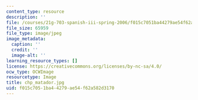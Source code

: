 ```yaml
---
content_type: resource
description: ''
file: /courses/21g-703-spanish-iii-spring-2006/f015c7051ba44279ae54f62a582d3170_chp_matador.jpg
file_size: 65959
file_type: image/jpeg
image_metadata:
  caption: ''
  credit: ''
  image-alt: ''
learning_resource_types: []
license: https://creativecommons.org/licenses/by-nc-sa/4.0/
ocw_type: OCWImage
resourcetype: Image
title: chp_matador.jpg
uid: f015c705-1ba4-4279-ae54-f62a582d3170
---
```

